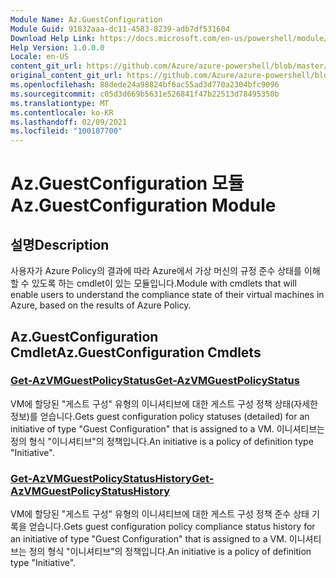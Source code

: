 ```yaml
---
Module Name: Az.GuestConfiguration
Module Guid: 91832aaa-dc11-4583-8239-adb7df531604
Download Help Link: https://docs.microsoft.com/en-us/powershell/module/az.guestconfiguration
Help Version: 1.0.0.0
Locale: en-US
content_git_url: https://github.com/Azure/azure-powershell/blob/master/src/GuestConfiguration/GuestConfiguration/help/Az.GuestConfiguration.md
original_content_git_url: https://github.com/Azure/azure-powershell/blob/master/src/GuestConfiguration/GuestConfiguration/help/Az.GuestConfiguration.md
ms.openlocfilehash: 88dede24a98824bf6ac55ad3d770a2304bfc9096
ms.sourcegitcommit: c05d3d669b5631e526841f47b22513d78495350b
ms.translationtype: MT
ms.contentlocale: ko-KR
ms.lasthandoff: 02/09/2021
ms.locfileid: "100187700"
---
```

# <span data-ttu-id="c23c1-101">Az.GuestConfiguration 모듈</span><span class="sxs-lookup"><span data-stu-id="c23c1-101">Az.GuestConfiguration Module</span></span>
## <span data-ttu-id="c23c1-102">설명</span><span class="sxs-lookup"><span data-stu-id="c23c1-102">Description</span></span>
<span data-ttu-id="c23c1-103">사용자가 Azure Policy의 결과에 따라 Azure에서 가상 머신의 규정 준수 상태를 이해할 수 있도록 하는 cmdlet이 있는 모듈입니다.</span><span class="sxs-lookup"><span data-stu-id="c23c1-103">Module with cmdlets that will enable users to understand the compliance state of their virtual machines in Azure, based on the results of Azure Policy.</span></span>

## <span data-ttu-id="c23c1-104">Az.GuestConfiguration Cmdlet</span><span class="sxs-lookup"><span data-stu-id="c23c1-104">Az.GuestConfiguration Cmdlets</span></span>
### [<span data-ttu-id="c23c1-105">Get-AzVMGuestPolicyStatus</span><span class="sxs-lookup"><span data-stu-id="c23c1-105">Get-AzVMGuestPolicyStatus</span></span>](Get-AzVMGuestPolicyStatus.md)
<span data-ttu-id="c23c1-106">VM에 할당된 "게스트 구성" 유형의 이니셔티브에 대한 게스트 구성 정책 상태(자세한 정보)를 얻습니다.</span><span class="sxs-lookup"><span data-stu-id="c23c1-106">Gets guest configuration policy statuses (detailed) for an initiative of type "Guest Configuration" that is assigned to a VM.</span></span>
<span data-ttu-id="c23c1-107">이니셔티브는 정의 형식 "이니셔티브"의 정책입니다.</span><span class="sxs-lookup"><span data-stu-id="c23c1-107">An initiative is a policy of definition type "Initiative".</span></span>

### [<span data-ttu-id="c23c1-108">Get-AzVMGuestPolicyStatusHistory</span><span class="sxs-lookup"><span data-stu-id="c23c1-108">Get-AzVMGuestPolicyStatusHistory</span></span>](Get-AzVMGuestPolicyStatusHistory.md)
<span data-ttu-id="c23c1-109">VM에 할당된 "게스트 구성" 유형의 이니셔티브에 대한 게스트 구성 정책 준수 상태 기록을 얻습니다.</span><span class="sxs-lookup"><span data-stu-id="c23c1-109">Gets guest configuration policy compliance status history for an initiative of type "Guest Configuration" that is assigned to a VM.</span></span>
<span data-ttu-id="c23c1-110">이니셔티브는 정의 형식 "이니셔티브"의 정책입니다.</span><span class="sxs-lookup"><span data-stu-id="c23c1-110">An initiative is a policy of definition type "Initiative".</span></span>

